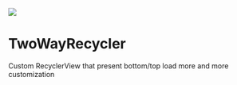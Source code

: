[![](https://jitpack.io/v/mohopa/TwoWayRecycler.svg)](https://jitpack.io/#mohopa/TwoWayRecycler)

# TwoWayRecycler
Custom RecyclerView that present bottom/top load more and more customization
